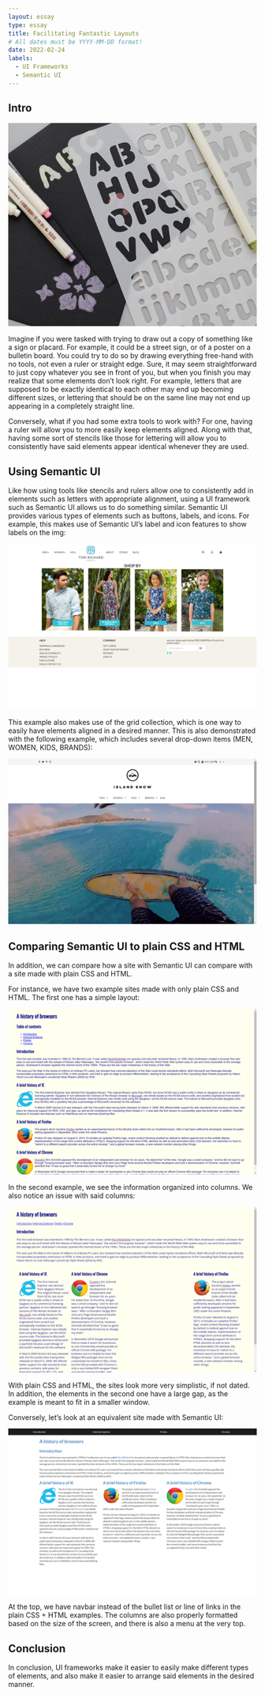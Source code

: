 ```yaml
---
layout: essay
type: essay
title: Facilitating Fantastic Layouts
# All dates must be YYYY-MM-DD format!
date: 2022-02-24
labels:
  - UI Frameworks
  - Semantic UI
---
```


## Intro

<img class="rounded float-start pe-4" src="../img/stencil-example.jpg">

Imagine if you were tasked with trying to draw out a copy of something like a sign or placard. For example, it could be a street sign, or of a poster on a bulletin board. You could try to do so by drawing everything free-hand with no tools, not even a ruler or straight edge. Sure, it may seem straightforward to just copy whatever you see in front of you, but when you finish you may realize that some elements don’t look right. For example, letters that are supposed to be exactly identical to each other may end up becoming different sizes, or lettering that should be on the same line may not end up appearing in a completely straight line.

Conversely, what if you had some extra tools to work with? For one, having a ruler will allow you to more easily keep elements aligned. Along with that, having some sort of stencils like those for lettering will allow you to consistently have said elements appear identical whenever they are used.


## Using Semantic UI

Like how using tools like stencils and rulers allow one to consistently add in elements such as letters with appropriate alignment, using a UI framework such as Semantic UI allows us to do something similar. Semantic UI provides various types of elements such as buttons, labels, and icons. For example, this makes use of Semantic UI’s label and icon features to show labels on the img:

<img class="img-fluid" src="../img/tori-richard.png">

This example also makes use of the grid collection, which is one way to easily have elements aligned in a desired manner. This is also demonstrated with the following example, which includes several drop-down items (MEN, WOMEN, KIDS, BRANDS):

<img class="img-fluid" src="../img/island-snow.png">



## Comparing Semantic UI to plain CSS and HTML

In addition, we can compare how a site with Semantic UI can compare with a site made with plain CSS and HTML.

For instance, we have two example sites made with only plain CSS and HTML. The first one has a simple layout:

<img class="img-fluid" src="../img/browser-history.png">

In the second example, we see the information organized into columns. We also notice an issue with said columns:

<img class="img-fluid" src="../img/browser-col.png">

With plain CSS and HTML, the sites look more very simplistic, if not dated. In addition, the elements in the second one have a large gap, as the example is meant to fit in a smaller window.

Conversely, let’s look at an equivalent site made with Semantic UI:

<img class="img-fluid" src="../img/browser-semantic.png">

At the top, we have navbar instead of the bullet list or line of links in the plain CSS + HTML examples. The columns are also properly formatted based on the size of the screen, and there is also a menu at the very top.


## Conclusion

In conclusion, UI frameworks make it easier to easily make different types of elements, and also make it easier to arrange said elements in the desired manner.


